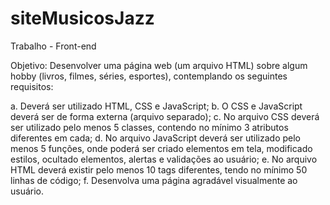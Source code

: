 # siteMusicosJazz

Trabalho - Front-end

Objetivo: Desenvolver uma página web (um arquivo HTML) sobre algum hobby (livros,
filmes, séries, esportes), contemplando os seguintes requisitos:

a. Deverá ser utilizado HTML, CSS e JavaScript;
b. O CSS e JavaScript deverá ser de forma externa (arquivo separado);
c. No arquivo CSS deverá ser utilizado pelo menos 5 classes, contendo no
mínimo 3 atributos diferentes em cada;
d. No arquivo JavaScript deverá ser utilizado pelo menos 5 funções, onde
poderá ser criado elementos em tela, modificado estilos, ocultado
elementos, alertas e validações ao usuário;
e. No arquivo HTML deverá existir pelo menos 10 tags diferentes, tendo no
mínimo 50 linhas de código;
f. Desenvolva uma página agradável visualmente ao usuário.
